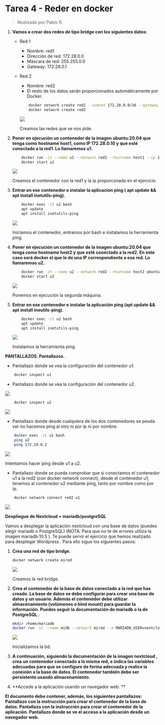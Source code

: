 # Tarea 4 - Reder en docker
> Realizado por Pablo R.

1. **Vamos a crear dos redes de tipo bridge con los siguientes datos:**
    - Red 1
        - Nombre: red1
        - Dirección de red: 172.28.0.0
        - Máscara de red: 255.255.0.0
        - Gateway: 172.28.0.1
    - Red 2
        - Nombre: red2
        - El resto de los datos serán proporcionados automáticamente por Docker.
        
        ```sh
            docker network create red1 --subnet 172.28.0.0/16 --gateway 172.28.0.1
            docker network create red2
        ```
        
        ![](./assets/ej1.png)
        
        Creamos las redes que se nos pide.
    
2. **Poner en ejecución un contenedor de la imagen ubuntu:20.04 que tenga como hostname host1, como IP 172.28.0.10 y que esté conectado a la red1. Lo llamaremos u1.**
        
    ```sh
        docker run -it --name u1 --network red1 --hostname host1 --ip 172.28.0.10 ubuntu:20.04
        docker start u1
    ```
    
    ![](./assets/ej2.png)
    
    Creamos el contenedor con la red1 y la ip proporconada en el ejercicio.
    
3. **Entrar en ese contenedor e instalar la aplicacion ping ( apt update && apt install inetutils-ping).**

    ```sh
        docker exec -it u1 bash
        apt update
        apt install inetutils-ping
    ```
    
    ![](./assets/ej3.png)
    
    Iniciamos el contenedor, entramos por bash e instalamos la herramienta ping.
    
4. **Poner en ejecución un contenedor de la imagen ubuntu:20.04 que tenga como hostname host2 y que esté conectado a la red2. En este caso será docker el que le de una IP correspondiente a esa red. Lo llamaremos u2.**

    ```sh
        docker run -it --name u2 --network red2 --hsotname host2 ubuntu:20.04
        docker start u2
    ```
    
    ![](assets/ej4.png)
    
    Ponemos en ejecución la segunda máquina.
    
5. **Entrar en ese contenedor e instalar la aplicación ping (apt update && apt install ineutils-ping)**.

    ```sh
        docker exec -it u2 bash
        apt update
        apt install inetutils-ping
    ```
    
    ![](assets/ej5.png)
    
    Instalamos la herramienta ping.
    

**PANTALLAZOS. Pantallazos.**

- Pantallazo donde se vea la configuración del contenedor u1.

```sh
    docker inspect u1
```

- Pantallazo donde se vea la configuración del contenedor u2.

![](assets/pantallazo1.png)

```sh
    docker inspect u2
```

![](assets/pantallazo2.png)

- Pantallazo donde desde cualquiera de los dos contenedores se peuda ver no hacemos ping al otro ni por ip ni por nombre.

```sh
    docker exec -it u1 bash
    ping u2
    ping 172.19.0.2
```

![](assets/pantallazo3.png)

Intentamos hacer ping desde u1 a u2.

- Pantallazo donde se pueda comprobar que si conectamos el contenedor u1 a la red2 (con docker network connect), desde el contenedor u1, tenemos al contenedor u2 mediante ping, tanto por nombre como por ip.

```sh
    docker network connect red2 u1
```

![](assets/pantallazo4.png)

**Despliegue de Nextcloud + mariadb/postgreSQL**

Vamos a desplegar la aplicación nextcloud con una base de datos (puedes elegir mariadb o PostgreSQL) (NOTA: Para que no te de errores utiliza la imagen mariadb:10.5 ). Te puede servir el ejercicio que hemos realizado para desplegar Wordpress . Para ello sigue los siguientes pasos:

1. **Crea una red de tipo bridge.** 

   ```sh
   docker network create mired
   ```

   ![](./assets/ej6.png)

   Creamos la red bridge.

   

2. **Crea el contenedor de la base de datos conectado a la red que has creado. La base de datos se debe configurar para crear una base de datos y un usuario. Además el contenedor debe utilizar almacenamiento (volúmenes o bind mount) para guardar la información. Puedes seguir la documentación de mariadb o la de PostgreSQL .** 

   ```sh
   mkdir /home/mariadb
   docker run -it --name midb --network mired --e MARIADB_USER=nextcloud --env MARIADB_PASSWORD=mipassword MARIADB_ROOT_PASSWORD=mipasswordsecreta -v /home/mariadb:/var/lib/mysql mariadb:latest
   ```

   ![](assets/ej7.png)

   Inicializamos la bd.

3. **A continuación, siguiendo la documentación de la imagen nextcloud , crea un contenedor conectado a la misma red, e indica las variables adecuadas para que se configure de forma adecuada y realice la conexión a la base de datos. El contenedor también debe ser persistente usando almacenamiento.** 



4. **Accede a la aplicación usando un navegador web. **



**El documento debe contener, además, los siguientes pantallazos: Pantallazo con la instrucción para crear el contenedor de la base de datos. Pantallazo con la instrucción para crear el contenedor de la aplicación. Pantallazo donde se ve el acceso a la aplicación desde un navegador web.**

